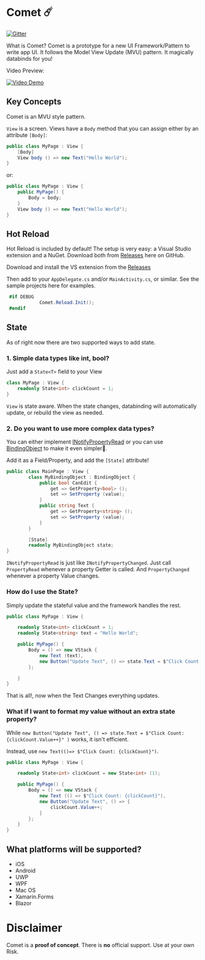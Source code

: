 # Comet ☄️
[![Gitter](https://badges.gitter.im/Clancey-Comet/community.svg)](https://gitter.im/Clancey-Comet/community?utm_source=badge&utm_medium=badge&utm_campaign=pr-badge)

What is Comet? Comet is a prototype for a new UI Framework/Pattern to write app UI.  It follows the Model View Update (MVU) pattern. It magically databinds for you!  

Video Preview:

[![Video Demo](http://img.youtube.com/vi/-Ieg9UadN8s/0.jpg)](http://www.youtube.com/watch?v=-Ieg9UadN8s)

## Key Concepts

Comet is an MVU style pattern.

`View` is a screen. Views have a `Body` method that you can assign either by an attribute `[Body]`:

``` cs
public class MyPage : View {
	[Body]
	View body () => new Text("Hello World");
}
```

or:

``` cs
public class MyPage : View {
	public MyPage() {
		Body = body;
	}
	View body () => new Text("Hello World");
}
```

## Hot Reload

Hot Reload is included by default! The setup is very easy: a Visual Studio extension and a NuGet. Download both from [Releases](https://github.com/Clancey/Comet/releases) here on GitHub.

Download and install the VS extension from the [Releases](https://github.com/Clancey/Comet/releases/)

Then add to your `AppDelegate.cs` and/or `MainActivity.cs`, or similar. See the sample projects here for examples.

``` cs
 #if DEBUG
            Comet.Reload.Init();
 #endif
```


## State

As of right now there are two supported ways to add state.

### 1. Simple data types like int, bool?

Just add a `State<T>` field to your View

``` cs
class MyPage : View {
	readonly State<int> clickCount = 1;
}
```

`View` is state aware. When the state changes, databinding will automatically update, or rebuild the view as needed.

### 2. Do you want to use more complex data types?

You can either implement [INotifyPropertyRead](https://github.com/Clancey/Comet/blob/master/src/Comet/BindingObject.cs#L13) or you can use [BindingObject](https://github.com/Clancey/Comet/blob/master/src/Comet/BindingObject.cs) to make it even simpler.

Add it as a Field/Property, and add the `[State]` attribute!


``` cs
public class MainPage : View {
		class MyBindingObject : BindingObject {
			public bool CanEdit {
				get => GetProperty<bool> ();
				set => SetProperty (value);
			}
			public string Text {
				get => GetProperty<string> ();
				set => SetProperty (value);
			}
		}

		[State]
		readonly MyBindingObject state;
}

```

`INotifyPropertyRead` is just like `INotifyPropertyChanged`. Just call `PropertyRead` whenever a property Getter is called. And `PropertyChanged` whenever a property Value changes.

### How do I use the State?

Simply update the stateful value and the framework handles the rest. 

``` cs
public class MyPage : View {

	readonly State<int> clickCount = 1;
	readonly State<string> text = "Hello World";

	public MyPage() {
		Body = () => new VStack {
			new Text (text),			
			new Button("Update Text", () => state.Text = $"Click Count: {clickCount.Value++}")
		};

	}
}
```

That is all!, now when the Text Changes everything updates. 

### What if I want to format my value without an extra state property?

While `new Button("Update Text", () => state.Text = $"Click Count: {clickCount.Value++}" )` works, it isn't efficient.

Instead, use `new Text(()=> $"Click Count: {clickCount}")`.

``` cs
public class MyPage : View {

	readonly State<int> clickCount = new State<int> (1);

	public MyPage() {
		Body = () => new VStack {
			new Text (() => $"Click Count: {clickCount}"),
			new Button("Update Text", () => {
				clickCount.Value++;
			}
		};
	}
}

```


## What platforms will be supported?

* iOS
* Android
* UWP
* WPF
* Mac OS
* Xamarin.Forms
* Blazor

# Disclaimer

Comet is a **proof of concept**. There is **no** official support. Use at your own Risk.
